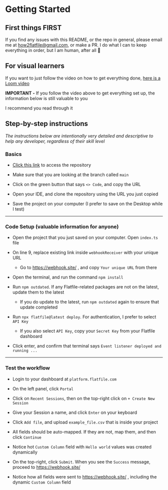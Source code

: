 # Getting Started

## First things FIRST

If you find any issues with this README, or the repo in general, please email me at how2flatfile@gmail.com, or make a PR. I do what I can to keep everything in order, but I am human, after all 🙂

## For visual learners

If you want to just follow the video on how to get everything done, [here is a Loom video](https://www.loom.com/share/2d9280d8b2ad4be2b270425255b25f8e?sid=079ae2d0-9a2e-4d47-9d76-7bdc0e9238aa)

**IMPORTANT -** If you follow the video above to get everything set up, the information below is still valuable to you

I recommend you read through it

## Step-by-step instructions

*The instructions below are intentionally very detailed and descriptive to help any developer, regardless of their skill level*


### Basics
- [Click this link](https://github.com/how2flatfile/create-field-dynamically-with-values.git) to access the repository

- Make sure that you are looking at the branch called `main`  

- Click on the green button that says `<> Code`, and copy the URL  

- Open your IDE, and clone the repository using the URL you just copied  

- Save the project on your computer (I prefer to save on the Desktop while I test)  

_________________________________________________
### Code Setup (valuable information for anyone)
- Open the project that you just saved on your computer. Open `index.ts` file

- On line 9, replace existing link inside `webhookReceiver` with your unique URL
  - Go to https://webhook.site/ , and copy `Your unique URL` from there

- Open the terminal, and run the command `npm install`

- Run `npm outdated`. If any Flatfile-related packages are not on the latest, update them to the latest
  - If you do update to the latest, run `npm outdated` again to ensure that update completed

- Run `npx flatfile@latest deploy`. For authentication, I prefer to select `API Key`
  - If you also select `API Key`, copy your `Secret Key` from your Flatfile dashboard

- Click enter, and confirm that terminal says `Event listener deployed and running ...`

_________________________________________________
### Test the workflow
- Login to your dashboard at `platform.flatfile.com`

- On the left panel, click `Portal`

- Click on `Recent Sessions`, then on the top-right click on `+ Create New Session`

- Give your Session a name, and click `Enter` on your keyboard

- Click `Add file`, and upload `example_file.csv` that is inside your project

- All fields should be auto-mapped. If they are not, map them, and then click `Continue`

- Notice hot `Custom Column` field with `Hello world` values was created dynamically

- On the top-right, click `Submit`. When you see the `Success` message, proceed to https://webhook.site/ 

- Notice how all fields were sent to https://webhook.site/ , including the dynamic `Custom Column` field